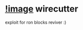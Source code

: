# [!image](https://raw.githubusercontent.com/w1recuttr/wirecutter/refs/heads/main/1000003967.png) wirecutter
exploit for ron blocks reviver :)
